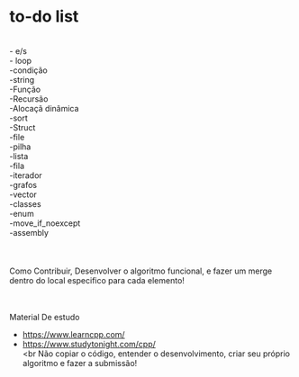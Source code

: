 <h1>to-do list</h1><br>
- e/s<br>
- loop<br>
-condição<br>
-string<br>
-Função<br>
-Recursão<br>
-Alocaçã dinâmica<br>
-sort<br>
-Struct<br>
-file<br>
-pilha<br>
-lista<br>
-fila<br>
-iterador<br>
-grafos<br>
-vector<br>
-classes<br>
-enum<br>
-move_if_noexcept<br>
-assembly<br>
<br>
<br>
<br>
Como Contribuir, Desenvolver o algoritmo funcional, e fazer um merge dentro do local especifico para cada elemento!<br><br><br>

Material De estudo<br>
- https://www.learncpp.com/ <br>
- https://www.studytonight.com/cpp/<br><br
Não copiar o código, entender o desenvolvimento, criar seu próprio algoritmo e fazer a submissão!

